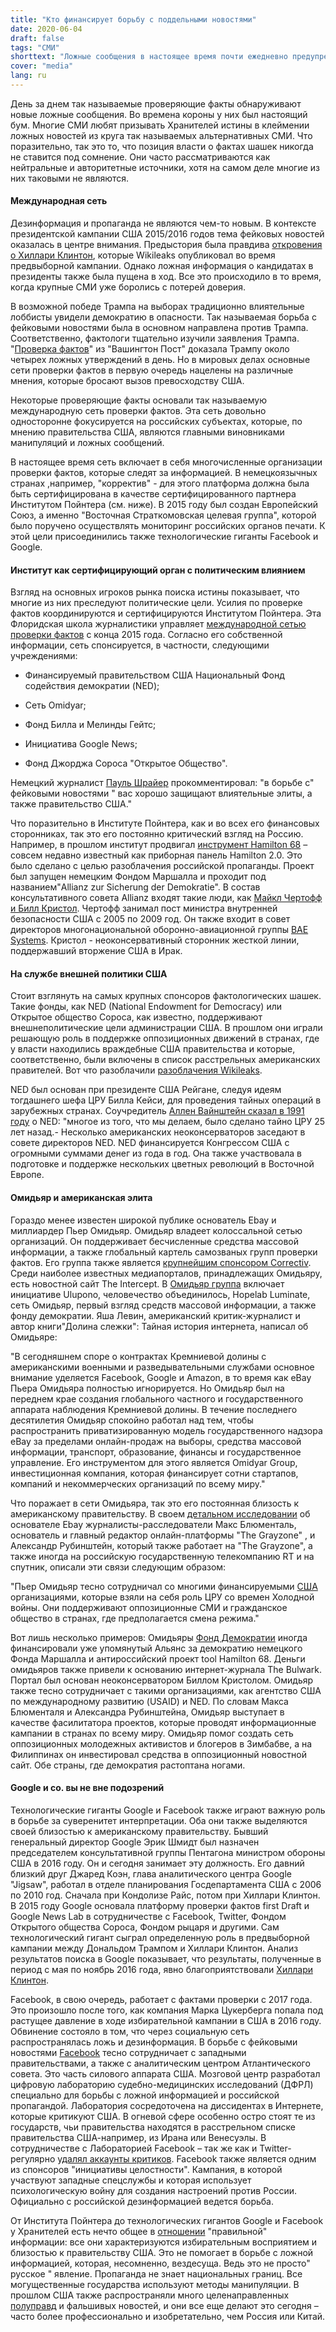 ```yaml
---
title: "Кто финансирует борьбу с поддельными новостями"
date: 2020-06-04
draft: false
tags: "СМИ"
shorttext: "Ложные сообщения в настоящее время почти ежедневно предупреждаются проверщиками фактов. Но они переплетены с властными элитами и имеют мало доверия."
cover: "media"
lang: ru
---
```


День за днем так называемые проверяющие факты обнаруживают новые ложные сообщения. Во времена короны у них был настоящий бум. Многие СМИ любят призывать Хранителей истины в клеймении ложных новостей из круга так называемых альтернативных СМИ. Что поразительно, так это то, что позиция власти о фактах шашек никогда не ставится под сомнение. Они часто рассматриваются как нейтральные и авторитетные источники, хотя на самом деле многие из них таковыми не являются.

#### Международная сеть

Дезинформация и пропаганда не являются чем-то новым. В контексте президентской кампании США 2015/2016 годов тема фейковых новостей оказалась в центре внимания. Предыстория была правдива [откровения о Хиллари Клинтон](https://wikileaks.org/clinton-emails/?q=&mfrom=Hillary%20Clinton "Hillary Clinton Email Archive"), которые Wikileaks опубликовал во время предвыборной кампании. Однако ложная информация о кандидатах в президенты также была пущена в ход. Все это происходило в то время, когда крупные СМИ уже боролись с потерей доверия.

В возможной победе Трампа на выборах традиционно влиятельные лоббисты увидели демократию в опасности. Так называемая борьба с фейковыми новостями была в основном направлена против Трампа. Соответственно, фактологи тщательно изучили заявления Трампа. "[Проверка фактов](https://www.washingtonpost.com/graphics/politics/trump-claims/?utm_term=.fe09c2c13364 "100 days of Trump claims")" из "Вашингтон Пост" доказала Трампу около четырех ложных утверждений в день. Но в мировых делах основные сети проверки фактов в первую очередь нацелены на различные мнения, которые бросают вызов превосходству США.

Некоторые проверяющие факты основали так называемую международную сеть проверки фактов. Эта сеть довольно односторонне фокусируется на российских субъектах, которые, по мнению правительства США, являются главными виновниками манипуляций и ложных сообщений.

В настоящее время сеть включает в себя многочисленные организации проверки фактов, которые следят за информацией. В немецкоязычных странах ,например, "корректив" - для этого платформа должна была быть сертифицирована в качестве сертифицированного партнера Институтом Пойнтера (см. ниже). В 2015 году был создан Европейский Союз, а именно "Восточная Страткомовская целевая группа", которой было поручено осуществлять мониторинг российских органов печати. К этой цели присоединились также технологические гиганты Facebook и Google.

#### Институт как сертифицирующий орган с политическим влиянием

Взгляд на основных игроков рынка поиска истины показывает, что многие из них преследуют политические цели. Усилия по проверке фактов координируются и сертифицируются Институтом Пойнтера. Эта Флоридская школа журналистики управляет [международной сетью проверки фактов](https://www.poynter.org/about-the-international-fact-checking-network/ "About the International Fact-Checking Network") с конца 2015 года. Согласно его собственной информации, сеть спонсируется, в частности, следующими учреждениями:

  - Финансируемый правительством США Национальный Фонд содействия демократии (NED);

  - Сеть Omidyar;

  - Фонд Билла и Мелинды Гейтс;

  - Инициатива Google News;

  - Фонд Джорджа Сороса "Открытое Общество".

Немецкий журналист [Пауль Шрайер](https://www.heise.de/tp/features/Facebook-Wahrheitspruefer-Correctiv-verstrickt-sich-in-Widersprueche-3605916.html?seite=all "Facebook-Wahrheitsprüfer Correctiv verstrickt sich in Widersprüche") прокомментировал: "в борьбе с" фейковыми новостями " вас хорошо защищают влиятельные элиты, а также правительство США."

Что поразительно в Институте Пойнтера, как и во всех его финансовых сторонниках, так это его постоянно критический взгляд на Россию. Например, в прошлом институт продвигал [инструмент Hamilton 68](https://www.poynter.org/fact-checking/2017/this-online-dashboard-is-monitoring-russian-propaganda-about-the-german-election/ "This online dashboard is monitoring Russian propaganda about the German election") – совсем недавно известный как приборная панель Hamilton 2.0. Это было сделано с целью разоблачения российской пропаганды. Проект был запущен немецким Фондом Маршалла и проходит под названием"Allianz zur Sicherung der Demokratie". В состав консультативного совета Allianz входят такие люди, как [Майкл Чертофф и Билл Кристол](https://securingdemocracy.gmfus.org/about-us/advisory-council/ "Advisory Council"). Чертофф занимал пост министра внутренней безопасности США с 2005 по 2009 год. Он также входит в совет директоров многонациональной оборонно-авиационной группы [BAE Systems](https://www.baesystems.com/en-us/our-company/about-us/bae-systems-inc/inc-board-of-directors/michael-chertoff "Chairman of the Board and Former Secretary of the U.S. Department of Homeland Security"). Кристол - неоконсервативный сторонник жесткой линии, поддержавший вторжение США в Ирак.

#### На службе внешней политики США

Стоит взглянуть на самых крупных спонсоров фактологических шашек. Такие фонды, как NED (National Endowment for Democracy) или Открытое общество Сороса, как известно, поддерживают внешнеполитические цели администрации США. В прошлом они играли решающую роль в поддержке оппозиционных движений в странах, где у власти находились враждебные США правительства и которые, соответственно, были включены в список расстрельных американских правителей. Вот что разоблачили [разоблачения Wikileaks](https://dissidentvoice.org/2015/10/the-arab-spring-made-in-the-usa/ "The Arab Spring: Made in the USA").

NED был основан при президенте США Рейгане, следуя идеям тогдашнего шефа ЦРУ Билла Кейси, для проведения тайных операций в зарубежных странах. Соучредитель [Аллен Вайнштейн сказал в 1991 году](https://williamblum.org/chapters/rogue-state/trojan-horse-the-national-endowment-for-democracy "Trojan Horse: The National Endowment for Democracy") о NED: "многое из того, что мы делаем, было сделано тайно ЦРУ 25 лет назад.- Несколько американских неоконсерваторов заседают в совете директоров NED. NED финансируется Конгрессом США с огромными суммами денег из года в год. Она также участвовала в подготовке и поддержке нескольких цветных революций в Восточной Европе.

#### Омидьяр и американская элита

Гораздо менее известен широкой публике основатель Ebay и миллиардер Пьер Омидьяр. Омидьяр владеет колоссальной сетью организаций. Он поддерживает бесчисленные средства массовой информации, а также глобальный картель самозваных групп проверки фактов. Его группа также является [крупнейшим спонсором Correctiv](https://correctiv.org/ueber-uns/ "Über uns - Recherchen für die Gesellschaft"). Среди наиболее известных медиапорталов, принадлежащих Омидьяру, есть новостной сайт The Intercept. В [Омидьяр группа](https://www.mintpressnews.com/ebay-founder-pierre-omidyar-is-funding-a-global-media-information-war/255199/ "How One of America’s Premier Data Monarchs is Funding a Global Information War and Shaping the Media Landscape") включает инициативе Ulupono, человечество объединилось, Hopelab Luminate, сеть Омидьяр, первый взгляд средств массовой информации, а также фонду демократии. Яша Левин, американский критик-журналист и автор книги"Долина слежки": Тайная история интернета, написал об Омидьяре:

"В сегодняшнем споре о контрактах Кремниевой долины с американскими военными и разведывательными службами основное внимание уделяется Facebook, Google и Amazon, в то время как eBay Пьера Омидьяра полностью игнорируется. Но Омидьяр был на переднем крае создания глобального частного и государственного аппарата наблюдения Кремниевой долины. В течение последнего десятилетия Омидьяр спокойно работал над тем, чтобы распространить приватизированную модель государственного надзора eBay за пределами онлайн-продаж на выборы, средства массовой информации, транспорт, образование, финансы и государственное управление. Его инструментом для этого является Omidyar Group, инвестиционная компания, которая финансирует сотни стартапов, компаний и некоммерческих организаций по всему миру."

Что поражает в сети Омидьяра, так это его постоянная близость к американскому правительству. В своем [детальном исследовании](https://www.theguardian.com/books/2019/jan/06/surveillance-valley-by-yasha-levine-review "Surveillance Valley by Yasha Levine – review") об основателе Ebay журналисты-расследователи Макс Блюменталь, основатель и главный редактор онлайн-платформы "The Grayzone" , и Александр Рубинштейн, который также работает на "The Grayzone", а также иногда на российскую государственную телекомпанию RT и на спутник, описали эти связи следующим образом:

"Пьер Омидьяр тесно сотрудничал со многими финансируемыми [США](https://www.mintpressnews.com/pierre-omidyar-funding-of-pro-regime-change-networks-and-partnerships-with-cia-cutouts/255337/ "Pierre Omidyar’s Funding of Pro-Regime-Change Networks and Partnerships with CIA Cutouts") организациями, которые взяли на себя роль ЦРУ со времен Холодной войны. Они поддерживают оппозиционные СМИ и гражданское общество в странах, где предполагается смена режима."

Вот лишь несколько примеров: Омидьяры [Фонд Демократии](https://democracyfund.org/who-we-are/ "Democracy Fund is a bipartisan foundation established by eBay founder and philanthropist Pierre Omidyar to help ensure that the American people come first in our democracy.") иногда финансировали уже упомянутый Альянс за демократию немецкого Фонда Маршалла и антироссийский проект tool Hamilton 68. Деньги омидьяров также привели к основанию интернет-журнала The Bulwark. Портал был основан неоконсерватором Биллом Кристолом. Омидьяр также тесно сотрудничает с такими организациями, как агентство США по международному развитию (USAID) и NED. По словам Макса Блюменталя и Александра Рубинштейна, Омидьяр выступает в качестве фасилитатора проектов, которые проводят информационные кампании в странах по всему миру. Омидьяр помог создать сеть оппозиционных молодежных активистов и блогеров в Зимбабве, а на Филиппинах он инвестировал средства в оппозиционный новостной сайт. Обе страны, где демократия растоптана ногами.

#### Google и co. вы не вне подозрений

Технологические гиганты Google и Facebook также играют важную роль в борьбе за суверенитет интерпретации. Оба они также выделяются своей близостью к американскому правительству. Бывший генеральный директор Google Эрик Шмидт был назначен председателем консультативной группы Пентагона министром обороны США в 2016 году. Он и сегодня занимает эту должность. Его давний близкий друг Джаред Коэн, глава аналитического центра Google "Jigsaw", работал в отделе планирования Госдепартамента США с 2006 по 2010 год. Сначала при Кондолизе Райс, потом при Хиллари Клинтон. В 2015 году Google основала платформу проверки фактов first Draft и Google News Lab в сотрудничестве с Facebook, Twitter, Фондом Открытого общества Сороса, Фондом рыцаря и другими. Сам технологический гигант сыграл определенную роль в предвыборной кампании между Дональдом Трампом и Хиллари Клинтон. Анализ результатов поиска в Google показывает, что результаты, полученные в период с мая по ноябрь 2016 года, явно благоприятствовали [Хиллари Клинтон](https://www.heise.de/tp/features/Wie-unabhaengig-sind-die-Facebook-Faktenchecker-4273677.html "Wie unabhängig sind die Facebook-Faktenchecker?").

Facebook, в свою очередь, работает с фактами проверки с 2017 года. Это произошло после того, как компания Марка Цукерберга попала под растущее давление в ходе избирательной кампании в США в 2016 году. Обвинение состояло в том, что через социальную сеть распространялась ложь и дезинформация. В борьбе с фейковыми новостями [Facebook](https://www.politico.com/magazine/story/2015/08/how-google-could-rig-the-2016-election-121548 "How Google Could Rig the 2016 Election") тесно сотрудничает с западными правительствами, а также с аналитическим центром Атлантического совета. Это часть силового аппарата США. Мозговой центр разработал цифровую лабораторию судебно-медицинских исследований (ДФРЛ) специально для борьбы с ложной информацией и российской пропагандой. Лаборатория сосредоточена на диссидентах в Интернете, которые критикуют США. В огневой сфере особенно остро стоят те из государств, чьи правительства находятся в расстрельном списке правительства США-например, из Ирана или Венесуэлы. В сотрудничестве с Лабораторией Facebook – так же как и Twitter-регулярно [удалял аккаунты критиков](https://www.reuters.com/article/us-facebook-elections/facebook-expands-fake-election-news-fight-but-falsehoods-still-rampant-idUSKCN1LZ2XY "Facebook expands fake election news fight, but falsehoods still rampant"). Facebook также является одним из спонсоров "инициативы целостности". Кампания, в которой участвуют западные спецслужбы и которая использует психологическую войну для создания настроений против России. Официально с российской дезинформацией ведется борьба.

От Института Пойнтера до технологических гигантов Google и Facebook у Хранителей есть нечто общее в [отношении](https://www.mintpressnews.com/social-media-control-how-silicon-valley-serves-us-state-department/263267/ "Social Media and Social Control: How Silicon Valley Serves the US State Department") "правильной" информации: все они характеризуются избирательным восприятием и близостью к правительству США. Это не помогает в борьбе с ложной информацией, которая, несомненно, вездесуща. Ведь это не просто" русское " явление. Пропаганда не знает национальных границ. Все могущественные государства используют методы манипуляции. В прошлом США также распространяли много целенаправленных [полуправд](https://thegrayzone.com/2018/12/17/inside-the-temple-of-covert-propaganda-the-integrity-initiative-and-the-uks-scandalous-information-war/ "Inside the temple of covert propaganda: The Integrity Initiative and the UK’s scandalous information war") и фальшивых новостей, и они все еще делают это сегодня – часто более профессионально и изобретательно, чем Россия или Китай.
